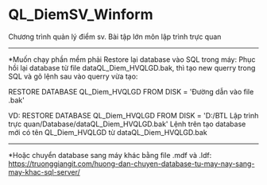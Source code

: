 # QL_DiemSV_Winform
Chương trình quản lý điểm sv. Bài tập lớn môn lập trình trực quan
_________________________________________________________________________________________________________________________________________________________________________
*Muốn chạy phần mềm phải Restore lại database vào SQL trong máy:
Phục hồi lại database từ file dataQL_Diem_HVQLGD.bak, thì tạo new querry trong SQL và gõ lệnh sau vào querry vừa tạo:

  RESTORE DATABASE QL_Diem_HVQLGD FROM DISK = 'Đường dẫn vào file .bak'

VD:
  RESTORE DATABASE QL_Diem_HVQLGD FROM DISK = 'D:/BTL Lập trình trực quan/Database/dataQL_Diem_HVQLGD.bak'
Lệnh trên tạo database mới có tên QL_Diem_HVQLGD từ dataQL_Diem_HVQLGD.bak
_________________________________________________________________________________________________________________________________________________________________________
*Hoặc chuyển database sang máy khác bằng file .mdf và .ldf:
https://truonggiangit.com/huong-dan-chuyen-database-tu-may-nay-sang-may-khac-sql-server/
